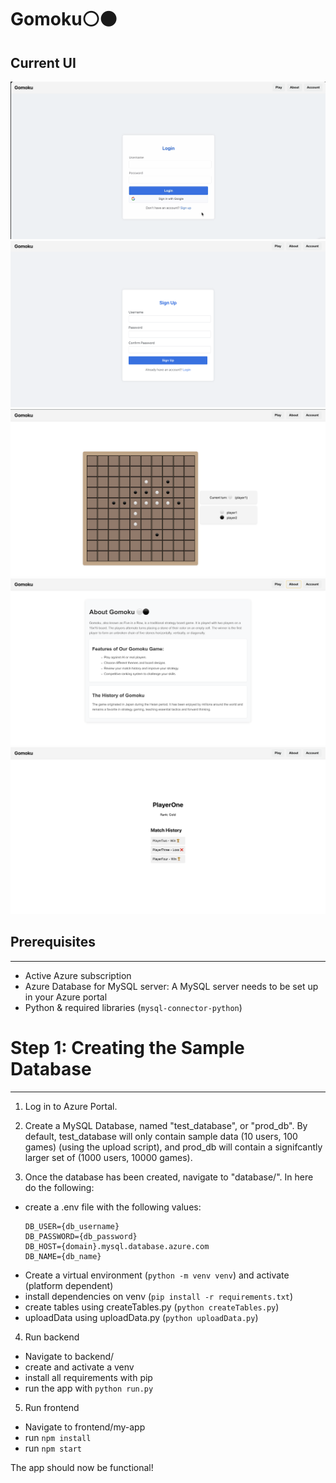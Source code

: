 # Gomoku⚪⚫
## Current UI
![Log-in](/assets/Log-in.png)
![Sign-up](/assets/Sign-up.png)
![Gameplay](/assets/gamePlay.png)
![About](/assets/about.png)
![Profile](/assets/profile.png)

## Prerequisites
-------------
- Active Azure subscription
- Azure Database for MySQL server: A MySQL server needs to be set up in your Azure portal
- Python & required libraries (`mysql-connector-python`)

# Step 1: Creating the Sample Database
------------------------------------
1. Log in to Azure Portal.

2. Create a MySQL Database, named "test_database", or "prod_db". By default, test_database will only contain sample data (10 users, 100 games) (using the upload script), and prod_db will contain a signifcantly larger set of (1000 users, 10000 games). 
3. Once the database has been created, navigate to "database/". In here do the following:
- create a .env file with the following values:
    ```
    DB_USER={db_username}
    DB_PASSWORD={db_password}
    DB_HOST={domain}.mysql.database.azure.com
    DB_NAME={db_name}
    ```
- Create a virtual environment (`python -m venv venv`) and activate (platform dependent)
- install dependencies on venv (`pip install -r requirements.txt`)
- create tables using createTables.py (`python createTables.py`)
- uploadData using uploadData.py (`python uploadData.py`)

4. Run backend
- Navigate to backend/
- create and activate a venv
- install all requirements with pip
- run the app with `python run.py`
5. Run frontend
- Navigate to frontend/my-app
- run `npm install`
- run `npm start`

The app should now be functional!

